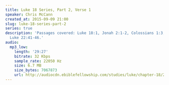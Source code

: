 ```yaml
---
title: Luke 18 Series, Part 2, Verse 1
speaker: Chris McCann
created_at: 2015-09-09 21:00
slug: luke-18-series-part-2
series: true
description: 'Passages covered: Luke 18:1, Jonah 2:1-2, Colossians 1:3, Mark 14:32-38,
  Luke 22:41-46.'
audio:
  mp3_low:
    length: '29:27'
    bitrate: 32 Kbps
    sample_rate: 22050 Hz
    size: 6.7 MB
    size_bytes: 7067873
    url: http://audiocdn.ebiblefellowship.com/studies/luke/chapter-18/2015.09.09_McCann_-_Luke_18_Series_Part_2.mp3
---
```

